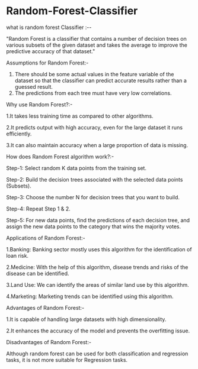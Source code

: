 # Random-Forest-Classifier
what is random forest Classifier :--

 "Random Forest is a classifier that contains a number of decision trees on various subsets of the given dataset and takes the average to improve the predictive accuracy of that dataset."
 
 Assumptions for Random Forest:-
1. There should be some actual values in the feature variable of the dataset so that the classifier can predict accurate results rather than a guessed result.
2. The predictions from each tree must have very low correlations.

Why use Random Forest?:-

1.It takes less training time as compared to other algorithms.

2.It predicts output with high accuracy, even for the large dataset it runs efficiently.

3.It can also maintain accuracy when a large proportion of data is missing.

How does Random Forest algorithm work?:-

Step-1: Select random K data points from the training set.

Step-2: Build the decision trees associated with the selected data points (Subsets).

Step-3: Choose the number N for decision trees that you want to build.

Step-4: Repeat Step 1 & 2.

Step-5: For new data points, find the predictions of each decision tree, and assign the new data points to the category that wins the majority votes.

Applications of Random Forest:-

1.Banking: Banking sector mostly uses this algorithm for the identification of loan risk.

2.Medicine: With the help of this algorithm, disease trends and risks of the disease can be identified.

3.Land Use: We can identify the areas of similar land use by this algorithm.

4.Marketing: Marketing trends can be identified using this algorithm.

Advantages of Random Forest:-

1.It is capable of handling large datasets with high dimensionality.

2.It enhances the accuracy of the model and prevents the overfitting issue.

Disadvantages of Random Forest:-

Although random forest can be used for both classification and regression tasks, it is not more suitable for Regression tasks.
